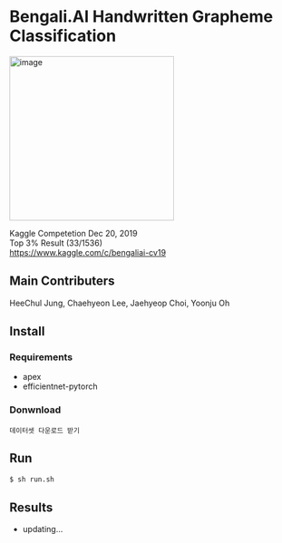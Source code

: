 # Bengali.AI Handwritten Grapheme Classification  
<img width="290" alt="image" src="https://user-images.githubusercontent.com/52495256/75094244-be24e600-55cc-11ea-9e11-a4b915964226.png">  

Kaggle Competetion Dec 20, 2019  
Top 3% Result (33/1536)  
https://www.kaggle.com/c/bengaliai-cv19  

## Main Contributers  
HeeChul Jung, Chaehyeon Lee, Jaehyeop Choi, Yoonju Oh  

## Install  
### Requirements  
  - apex  
  - efficientnet-pytorch  
### Donwnload  
```
데이터셋 다운로드 받기
```  

## Run  
```bash
$ sh run.sh
```  

##  Results  
  - updating...
